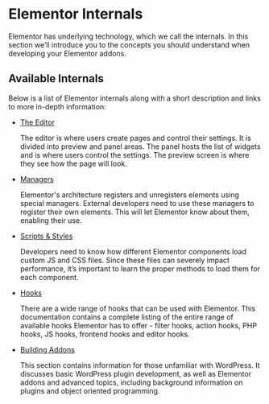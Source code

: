 # Elementor Internals

<Badge type="tip" vertical="top" text="Elementor Core" /> <Badge type="warning" vertical="top" text="Basic" />

Elementor has underlying technology, which we call the internals. In this section we’ll introduce you to the concepts you should understand when developing your Elementor addons.

## Available Internals

Below is a list of Elementor internals along with a short description and links to more in-depth information:

* [The Editor](./../editor/)

  The editor is where users create pages and control their settings. It is divided into preview and panel areas. The panel hosts the list of widgets and is where users control the settings. The preview screen is where they see how the page will look.

* [Managers](./../managers/)

  Elementor's architecture registers and unregisters elements using special managers. External developers need to use these managers to register their own elements. This will let Elementor know about them, enabling their use.

* [Scripts & Styles](./../scripts-styles/)

  Developers need to know how different Elementor components load custom JS and CSS files. Since these files can severely impact performance, it’s important to learn the proper methods to load them for each component.

* [Hooks](./../hooks/)

  There are a wide range of hooks that can be used with Elementor. This documentation contains a complete listing of the entire range of available hooks Elementor has to offer - filter hooks, action hooks, PHP hooks, JS hooks, frontend hooks and editor hooks.

* [Building Addons](./../addons/)

  This section contains information for those unfamiliar with WordPress. It discusses basic WordPress plugin development, as well as Elementor addons and advanced topics, including background information on plugins and object oriented programming.    
